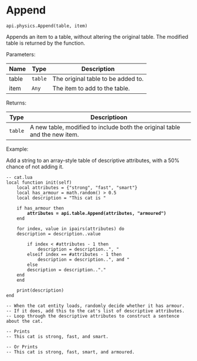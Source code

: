 # Append



`api.physics.Append(table, item)`

Appends an item to a table, without altering the original table. The modified table is returned by the function.



Parameters:

| Name  | Type    | Description                        |
| ----- | ------- | ---------------------------------- |
| table | `table` | The original table to be added to. |
| item  | `Any`   | The item to add to the table.      |

Returns:

| Type    | Descriptioon                                                               |
| ------- | -------------------------------------------------------------------------- |
| `table` | A new table, modified to include both the original table and the new item. |



Example:

Add a string to an array-style table of descriptive attributes, with a 50% chance of not adding it.

<pre class="language-lua"><code class="lang-lua">-- cat.lua
local function init(self)
    local attributes = {"strong", "fast", "smart"}
    local has_armour = math.random() > 0.5
    local description = "This cat is "
    
    if has_armour then
<strong>        attributes = api.table.Append(attributes, "armoured") 
</strong>    end
    
    for index, value in ipairs(attributes) do
	description = description..value

        if index &#x3C; #attributes - 1 then
            description = description..", " 
        elseif index == #attributes - 1 then
            description = description..", and " 
        else 
	    description = description.."."
	end    
    end
    
    print(description)
end

-- When the cat entity loads, randomly decide whether it has armour.
-- If it does, add this to the cat's list of descriptive attributes.
-- Loop through the descriptive attributes to construct a sentence about the cat.

-- Prints
-- This cat is strong, fast, and smart.

-- Or Prints
-- This cat is strong, fast, smart, and armoured.
</code></pre>
